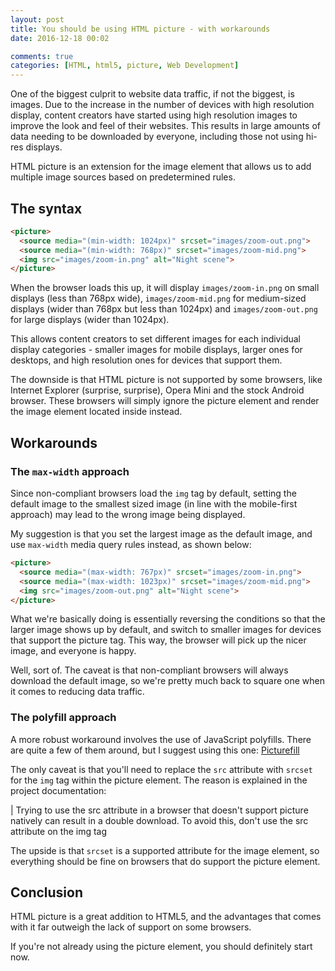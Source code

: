 ```yaml
---
layout: post
title: You should be using HTML picture - with workarounds
date: 2016-12-18 00:02

comments: true
categories: [HTML, html5, picture, Web Development]
---
```

One of the biggest culprit to website data traffic, if not the biggest, is images. Due to the increase in the number of devices with high resolution display, content creators have started using high resolution images to improve the look and feel of their websites. This results in large amounts of data needing to be downloaded by everyone, including those not using hi-res displays.

HTML picture is an extension for the image element that allows us to add multiple image sources based on predetermined rules.

<!--more-->

## The syntax

```html
<picture>
  <source media="(min-width: 1024px)" srcset="images/zoom-out.png">
  <source media="(min-width: 768px)" srcset="images/zoom-mid.png">
  <img src="images/zoom-in.png" alt="Night scene">
</picture>
```

When the browser loads this up, it will display ``images/zoom-in.png`` on small displays (less than 768px wide), ``images/zoom-mid.png`` for medium-sized displays (wider than 768px but less than 1024px) and ``images/zoom-out.png`` for large displays (wider than 1024px).

This allows content creators to set different images for each individual display categories - smaller images for mobile displays, larger ones for desktops, and high resolution ones for devices that support them.

The downside is that HTML picture is not supported by some browsers, like Internet Explorer (surprise, surprise), Opera Mini and the stock Android browser. These browsers will simply ignore the picture element and render the image element located inside instead.

## Workarounds

### The ``max-width`` approach

Since non-compliant browsers load the ``img`` tag by default, setting the default image to the smallest sized image (in line with the mobile-first approach) may lead to the wrong image being displayed.

My suggestion is that you set the largest image as the default image, and use ``max-width`` media query rules instead, as shown below:

```html
<picture>
  <source media="(max-width: 767px)" srcset="images/zoom-in.png">
  <source media="(max-width: 1023px)" srcset="images/zoom-mid.png">
  <img src="images/zoom-out.png" alt="Night scene">
</picture>
```

What we're basically doing is essentially reversing the conditions so that the larger image shows up by default, and switch to smaller images for devices that support the picture tag. This way, the browser will pick up the nicer image, and everyone is happy.

Well, sort of. The caveat is that non-compliant browsers will always download the default image, so we're pretty much back to square one when it comes to reducing data traffic.

### The polyfill approach

A more robust workaround involves the use of JavaScript polyfills. There are quite a few of them around, but I suggest using this one: <a href="http://scottjehl.github.io/picturefill/" target="_blank">Picturefill</a>

The only caveat is that you'll need to replace the ``src`` attribute with ``srcset`` for the ``img`` tag within the picture element. The reason is explained in the project documentation:

| Trying to use the src attribute in a browser that doesn't support picture natively can result in a double download. To avoid this, don't use the src attribute on the img tag

The upside is that ``srcset`` is a supported attribute for the image element, so everything should be fine on browsers that do support the picture element.

## Conclusion

HTML picture is a great addition to HTML5, and the advantages that comes with it far outweigh the lack of support on some browsers.

If you're not already using the picture element, you should definitely start now.
